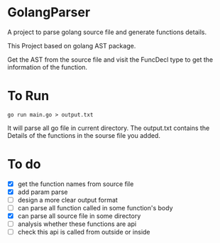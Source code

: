 # GolangParser
A project to parse golang source file and generate functions details.

This Project based on golang AST package.

Get the AST from the source file and visit the FuncDecl type to get the information of the function.

# To Run
```
go run main.go > output.txt
```
It will parse all go file in current directory.
The output.txt contains the Details of the functions in the sourse file you added.
# To do
- [x] get the function names from source file
- [x] add param parse
- [ ] design a more clear output format 
- [ ] can parse all function called in some function's body
- [x] can parse all source file in some directory
- [ ] analysis whether these functions are api
- [ ] check this api is called from outside or inside
